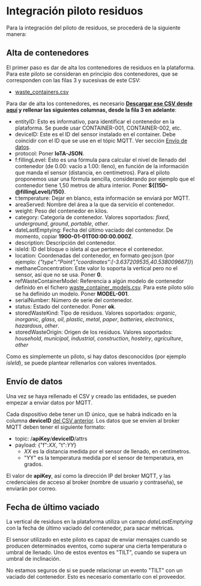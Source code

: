 # Integración piloto residuos

Para la integración del piloto de residuos, se procederá de la siguiente manera:

## Alta de contenedores

El primer paso es dar de alta los contenedores de residuos en la plataforma. Para este piloto se consideran en principio dos contenedores, que se corresponden con las filas 3 y sucesivas de este CSV:

- [waste_containers.csv](config/csv/waste_containers.csv)

Para dar de alta los contenedores, es necesario **[Descargar ese CSV desde aquí](https://raw.githubusercontent.com/warpcomdev/residuos/master/config/csv/waste_containers.csv) y rellenar las siguientes columnas, desde la fila 3 en adelante**:

- entityID: Esto es informativo, para identificar el contenedor en la plataforma. Se puede usar CONTAINER-001, CONTAINER-002, etc.
- deviceID: Este es el ID del sensor instalado en el container. Debe coincidir con el ID que se use en el tópic MQTT. Ver sección [Envío de datos](#envío-de-datos).
- protocol: Poner **IoTA-JSON**.
- f:fillingLevel: Esto es una fórmula para calcular el nivel de llenado del contenedor (de 0.00: vacío a 1.00: lleno), en función de la información que manda el sensor (distancia, en centímetros). Para el piloto proponemos usar una fórmula sencilla, considerando por ejemplo que el contenedor tiene 1,50 metros de altura interior. Poner **${(150-@fillingLevel)/150}**.
- t:temperature: Dejar en blanco, esta información se enviará por MQTT.
- areaServed: Nombre del área a la que da servicio el contenedor.
- weight: Peso del contenedor en kilos.
- category: Categoría de contenedor. Valores soportados: *fixed*, *underground*, *ground*, *portable*, *other*.
- dateLastEmptying: Fecha del último vaciado del contenedor. De momento, copiar **1900-01-01T00:00:00.000Z**.
- description: Descripción del contenedor.
- isleId: ID del bloque o isleta al que pertenece el contenedor.
- location: Coordenadas del contenedor, en formato geo:json (por ejemplo: *{"type":"Point","coordinates":[-3.637209535,40.538009667]}*)
- methaneConcentration: Este valor lo soporta la vertical pero no el sensor, así que no se usa. Poner **0**.
- refWasteContainerModel: Referencia a algún modelo de contenedor definido en el fichero [waste_container_models.csv](config/csv/waste_container_models.csv). Para este piloto sólo se ha definido un modelo. Poner **MODEL-001**.
- serialNumber: Número de serie del contenedor.
- status: Estado del contenedor. Poner **ok**.
- storedWasteKind: Tipo de residuos. Valores soportados: *organic*, *inorganic*, *glass*, *oil*, *plastic*, *metal*, *paper*, *batteries*, *electronics*, *hazardous*, *other*.
- storedWasteOrigin: Origen de los residuos. Valores soportados: *household*, *municipal*, *industrial*, *construction*, *hostelry*, *agriculture*, *other*

Como es simplemente un piloto, si hay datos desconocidos (por ejemplo *isleId*), se puede plantear rellenarlos con valores inventados.

## Envío de datos

Una vez se haya rellenado el CSV y creado las entidades, se pueden empezar a enviar datos por MQTT.

Cada dispositivo debe tener un ID único, que se habrá indicado en la columna **deviceID** [del CSV anterior](#alta-de-contenedores). Los datos que se envíen al broker MQTT deben tener el siguiente formato:

- topic: /**apiKey**/**deviceID**/attrs
- payload: {"f":*XX*, "t":*YY*}
  - *XX* es la distancia medida por el sensor de llenado, en centímetros.
  - "YY" es la temperatura medida por el sensor de temperatura, en grados.

El valor de **apiKey**, así como la dirección IP del broker MQTT, y las credenciales de acceso al broker (nombre de usuario y contraseña), se enviarán por correo.

## Fecha de último vaciado

La vertical de residuos en la plataforma utiliza un campo *dateLastEmptying* con la fecha de último vaciado del contenedor, para sacar métricas.

El sensor utilizado en este piloto es capaz de enviar mensajes cuando se producen determinados eventos, como superar una cierta temperatura o umbral de llenado. Uno de estos eventos es "TILT", cuando se supera un umbral de inclinación.

No estamos seguros de si se puede relacionar un evento "TILT" con un vaciado del contenedor. Esto es necesario comentarlo con el proveedor.
